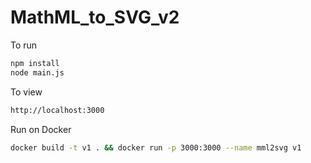 # MathML_to_SVG_v2

To run
```sh
npm install
node main.js
```

To view
```sh
http://localhost:3000
```

Run on Docker
```sh
docker build -t v1 . && docker run -p 3000:3000 --name mml2svg v1 
```
